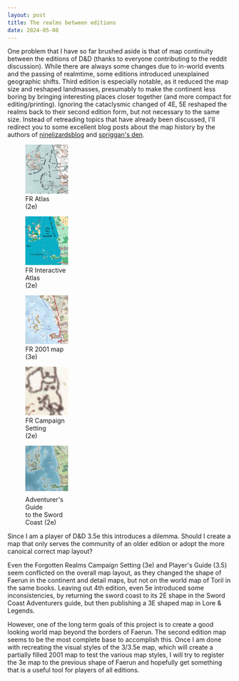 ```yaml
---
layout: post
title: The realms between editions
date: 2024-05-08
---
```


One problem that I have so far brushed aside is that of map continuity between the editions of D&D (thanks to everyone contributing to the reddit discussion). While there are always some changes due to in-world events and the passing of realmtime, some editions introduced unexplained geographic shifts. Third edition is especially notable, as it reduced the map size and reshaped landmasses, presumably to make the continent less boring by bringing interesting places closer together (and more compact for editing/printing). Ignoring the cataclysmic changed of 4E, 5E reshaped the realms back to their second edition form, but not necessary to the same size. Instead of retreading topics that have already been discussed, I'll redirect you to some excellent blog posts about the map history by the authors of [ninelizardsblog](https://ninelizardsblog.blogspot.com/2019/09/d-forgotten-realms-map-comparison.html) and [spriggan's den](https://spriggans-den.com/2021/11/29/how-the-map-of-faerun-changed-over-time/).

<div>
<figure style="width:19%"><img src="https://raw.githubusercontent.com/jonovotny/vectorized-realms/gh-pages/svg/24-05-08-swordcoast/swordcoast-2e-fra.png" /><figcaption>FR Atlas <br/>(2e)</figcaption></figure>
<figure style="width:19%"><img src="https://raw.githubusercontent.com/jonovotny/vectorized-realms/gh-pages/svg/24-05-08-swordcoast/swordcoast-2e-fria.png" /><figcaption>FR Interactive Atlas <br/>(2e)</figcaption></figure>
<figure style="width:19%"><img src="https://raw.githubusercontent.com/jonovotny/vectorized-realms/gh-pages/svg/24-05-08-swordcoast/swordcoast-3e-2001.png" /><figcaption>FR 2001 map <br/>(3e)</figcaption></figure>
<figure style="width:19%"><img src="https://raw.githubusercontent.com/jonovotny/vectorized-realms/gh-pages/svg/24-05-08-swordcoast/swordcoast-3e-frcs.png" /><figcaption>FR Campaign Setting <br/>(2e)</figcaption></figure>
<figure style="width:19%"><img src="https://raw.githubusercontent.com/jonovotny/vectorized-realms/gh-pages/svg/24-05-08-swordcoast/swordcoast-5e-scag.png" /><figcaption>Adventurer's Guide <br/>to the Sword Coast (2e)</figcaption></figure>
</div>

Since I am a player of D&D 3.5e this introduces a dilemma. Should I create a map that only serves the community of an older edition or adopt the more canoical correct map layout?

<!--more-->

Even the Forgotten Realms Campaign Setting (3e) and Player's Guide (3.5) seem conflicted on the overall map layout, as they changed the shape of Faerun in the continent and detail maps, but not on the world map of Toril in the same books. Leaving out 4th edition, even 5e introduced some inconsistencies, by returning the sword coast to its 2E shape in the Sword Coast Adventurers guide, but then publishing a 3E shaped map in Lore & Legends.

However, one of the long term goals of this project is to create a good looking world map beyond the borders of Faerun. The second edition map seems to be the most complete base to accomplish this. Once I am done with recreating the visual styles of the 3/3.5e map, which will create a partially filled 2001 map to test the various map styles, I will try to register the 3e map to the previous shape of Faerun and hopefully get something that is a useful tool for players of all editions.